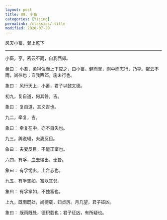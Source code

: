 ```yaml
---
layout: post
title: 09. 小畜
categories: [Yijing]
permalink: /classics/:title
modified: 2020-07-29
---
```


风天小畜，巽上乾下

---

小畜，亨。密云不雨，自我西郊。

彖曰： 小畜，柔得位而上下应之，曰小畜。健而巽，刚中而志行，乃亨。密云不雨，尚往也；自我西郊，施未行也。

象曰： 风行天上，小畜，君子以懿文德。

初九，复自道，何其咎，吉。

象曰： 复自道，其义吉也。

九二，牵复，吉。

象曰： 牵复在中，亦不自失也。

九三，舆说辐，夫妻反目。

象曰： 夫妻反目，不能正室也。

六四，有孚，血去惕出，无咎。

象曰： 有孚惕出，上合志也。

九五，有孚挛如，富以其邻。

象曰： 有孚挛如，不独富也。

上九，既雨既处，尚德载，妇贞厉。月几望，君子征凶。

象曰： 既雨既处，德积载也；君子征凶，有所疑也。
